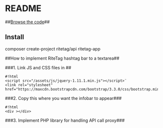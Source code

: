 # README #

##[Browse the code](https://bitbucket.org/ritetag/ritetag-api/src/)##

## Install ##
composer create-project ritetag/api ritetag-app

##How to implement RiteTag hashtag bar to a textarea##

###1. Link JS and CSS files in <head> ##


```
#!html
<script src="/assets/js/jquery-1.11.1.min.js"></script>¨
<link rel="stylesheet" href="https://maxcdn.bootstrapcdn.com/bootstrap/3.3.0/css/bootstrap.min.css">

```

###2. Copy this where you want the infobar to appear###
```
#!html
<div ></div>

```

###3. Implement PHP library for handling API call proxy###
